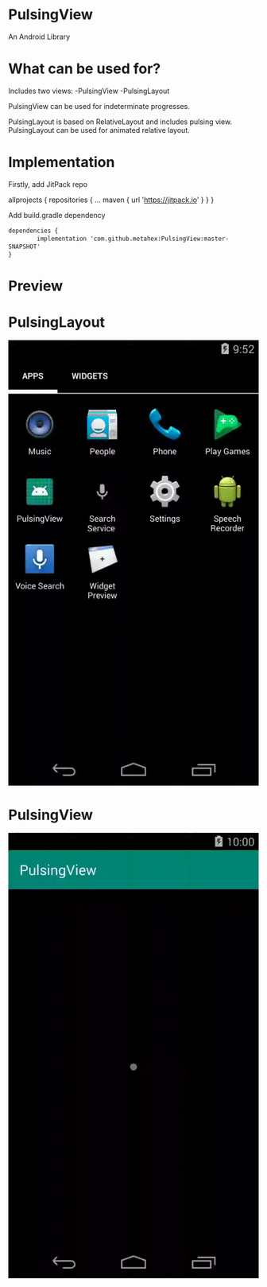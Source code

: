 # PulsingView
An Android Library

# What can be used for?

Includes two views:
-PulsingView
-PulsingLayout

PulsingView can be used for indeterminate progresses.

PulsingLayout is based on RelativeLayout and includes pulsing view.
PulsingLayout can be used for animated relative layout.


# Implementation

Firstly, add JitPack repo

allprojects {
		repositories {
			...
			maven { url 'https://jitpack.io' }
		}
	}
  
Add build.gradle dependency

	dependencies {
	        implementation 'com.github.metahex:PulsingView:master-SNAPSHOT'
	}

# Preview

# PulsingLayout

![](layout.gif)

# PulsingView

![](pulsing.gif)

